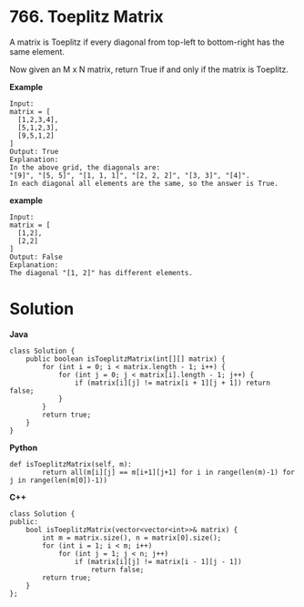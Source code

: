 # 766. Toeplitz Matrix
A matrix is Toeplitz if every diagonal from top-left to bottom-right has the same element.

Now given an M x N matrix, return True if and only if the matrix is Toeplitz.

**Example**
```
Input:
matrix = [
  [1,2,3,4],
  [5,1,2,3],
  [9,5,1,2]
]
Output: True
Explanation:
In the above grid, the diagonals are:
"[9]", "[5, 5]", "[1, 1, 1]", "[2, 2, 2]", "[3, 3]", "[4]".
In each diagonal all elements are the same, so the answer is True.
```

**example**
```
Input:
matrix = [
  [1,2],
  [2,2]
]
Output: False
Explanation:
The diagonal "[1, 2]" has different elements.
```

# Solution
**Java**
```
class Solution {
    public boolean isToeplitzMatrix(int[][] matrix) {
        for (int i = 0; i < matrix.length - 1; i++) {
            for (int j = 0; j < matrix[i].length - 1; j++) {
                if (matrix[i][j] != matrix[i + 1][j + 1]) return false;
            }
        }
        return true;
    }
}
```

**Python**
```
def isToeplitzMatrix(self, m):
        return all(m[i][j] == m[i+1][j+1] for i in range(len(m)-1) for j in range(len(m[0])-1))
```

**C++**
```
class Solution {
public:
    bool isToeplitzMatrix(vector<vector<int>>& matrix) {
        int m = matrix.size(), n = matrix[0].size();
        for (int i = 1; i < m; i++)
            for (int j = 1; j < n; j++)
                if (matrix[i][j] != matrix[i - 1][j - 1])
                    return false;
        return true;
    }
};
```



